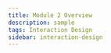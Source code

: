 ```yaml
---
title: Module 2 Overview
description: sample
tags: Interaction Design
sidebar: interaction-design
---
```

